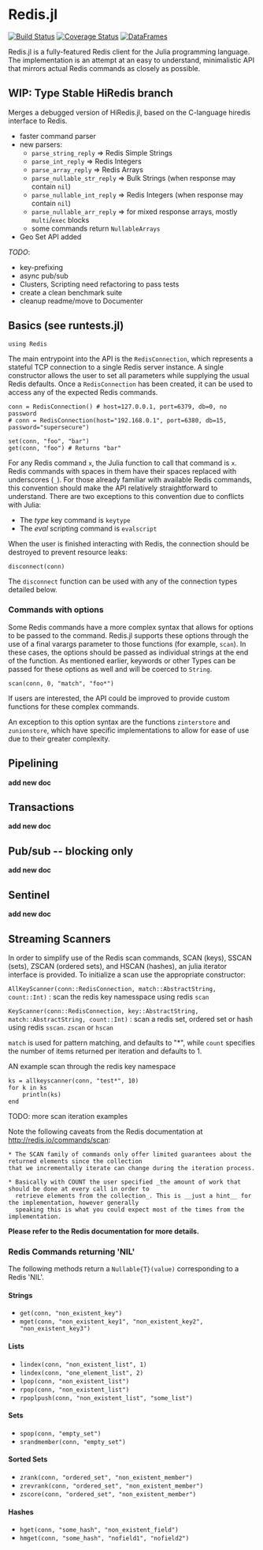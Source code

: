 # Redis.jl


[![Build Status](https://travis-ci.org/merl-dev/Redis.jl.svg?branch=hiredis)](https://travis-ci.org/merl-dev/Redis.jl) [![Coverage Status](https://coveralls.io/repos/github/merl-dev/Redis.jl/badge.svg?branch=master)](https://coveralls.io/github/merl-dev/Redis.jl?branch=hiredis) [![DataFrames](http://pkg.julialang.org/badges/Redis_0.5.svg)](http://pkg.julialang.org/?pkg=Redis&ver=0.5)



Redis.jl is a fully-featured Redis client for the Julia programming language. The implementation is an attempt at an easy to understand, minimalistic API that mirrors actual Redis commands as closely as possible.

## WIP: Type Stable HiRedis branch
Merges a debugged version of HiRedis.jl, based on the C-language hiredis interface to Redis.
* faster command parser
* new parsers:
    * `parse_string_reply` => Redis Simple Strings
    * `parse_int_reply` => Redis Integers
    * `parse_array_reply` => Redis Arrays
    * `parse_nullable_str_reply` => Bulk Strings (when response may contain `nil`)
    * `parse_nullable_int_reply` => Redis Integers (when response may contain `nil`)
    * `parse_nullable_arr_reply` => for mixed response arrays, mostly `multi`/`exec` blocks
    * some commands return `NullableArrays`
* Geo Set API added

_TODO_:
* key-prefixing
* async pub/sub
* Clusters, Scripting need refactoring to pass tests
* create a clean benchmark suite
* cleanup readme/move to Documenter

## Basics (see runtests.jl)

```
using Redis
```

The main entrypoint into the API is the `RedisConnection`, which represents a stateful TCP connection to a single Redis server instance. A single constructor allows the user to set all parameters while supplying the usual Redis defaults. Once a `RedisConnection` has been created, it can be used to access any of the expected Redis commands.

```
conn = RedisConnection() # host=127.0.0.1, port=6379, db=0, no password
# conn = RedisConnection(host="192.168.0.1", port=6380, db=15, password="supersecure")

set(conn, "foo", "bar")
get(conn, "foo") # Returns "bar"
```

For any Redis command `x`, the Julia function to call that command is `x`. Redis commands with spaces in them have their spaces replaced with underscores (`_`). For those already familiar with available Redis commands, this convention should make the API relatively straightforward to understand. There are two exceptions to this convention due to conflicts with Julia:

* The _type_ key command is `keytype`
* The _eval_ scripting command is `evalscript`

When the user is finished interacting with Redis, the connection should be destroyed to prevent resource leaks:

```
disconnect(conn)
```

The `disconnect` function can be used with any of the connection types detailed below.

### Commands with options

Some Redis commands have a more complex syntax that allows for options to be passed to the command. Redis.jl supports these options through the use of a final varargs parameter to those functions (for example, `scan`). In these cases, the options should be passed as individual strings at the end of the function. As mentioned earlier, keywords or other Types can be passed for these options as well and will be coerced to `String`.

```
scan(conn, 0, "match", "foo*")
```

If users are interested, the API could be improved to provide custom functions for these complex commands.

An exception to this option syntax are the functions `zinterstore` and `zunionstore`, which have specific implementations to allow for ease of use due to their greater complexity.

## Pipelining

**add new doc**

## Transactions

**add new doc**

## Pub/sub -- blocking only

**add new doc**

## Sentinel

**add new doc**

## Streaming Scanners

In order to simplify use of the Redis scan commands, SCAN (keys), SSCAN (sets), ZSCAN (ordered sets), and HSCAN (hashes), an julia iterator interface is provided. To initialize a scan use the appropriate constructor:

`AllKeyScanner(conn::RedisConnection, match::AbstractString, count::Int)` : scan the redis key namesspace using redis `scan`

`KeyScanner(conn::RedisConnection, key::AbstractString, match::AbstractString, count::Int)` : scan a redis set, ordered set or hash using redis `sscan`. `zscan` or `hscan`

`match` is used for pattern matching, and defaults to "\*",  while `count` specifies the number of items returned per iteration and defaults to 1.

AN example scan through the redis key namespace
```
ks = allkeyscanner(conn, "test*", 10)
for k in ks
    println(ks)
end
```
TODO:   more scan iteration examples

Note the following caveats from the Redis documentation at http://redis.io/commands/scan:

    * The SCAN family of commands only offer limited guarantees about the returned elements since the collection
    that we incrementally iterate can change during the iteration process.

    * Basically with COUNT the user specified _the amount of work that should be done at every call in order to
      retrieve elements from the collection_. This is __just a hint__ for the implementation, however generally
      speaking this is what you could expect most of the times from the implementation.

__Please refer to the Redis documentation for more details.__

### Redis Commands returning 'NIL'

The following methods return a `Nullable{T}(value)` corresponding to a Redis 'NIL'.

#### Strings
* `get(conn, "non_existent_key")`
* `mget(conn, "non_existent_key1", "non_existent_key2", "non_existent_key3")`

#### Lists
* `lindex(conn, "non_existent_list", 1)`
* `lindex(conn, "one_element_list", 2)`
* `lpop(conn, "non_existent_list")`
* `rpop(conn, "non_existent_list")`
* `rpoplpush(conn, "non_existent_list", "some_list")`

#### Sets
* `spop(conn, "empty_set")`
* `srandmember(conn, "empty_set")`

#### Sorted Sets
* `zrank(conn, "ordered_set", "non_existent_member")`
* `zrevrank(conn, "ordered_set", "non_existent_member")`
* `zscore(conn, "ordered_set", "non_existent_member")`

#### Hashes
* `hget(conn, "some_hash", "non_existent_field")`
* `hmget(conn, "some_hash", "nofield1", "nofield2")`
